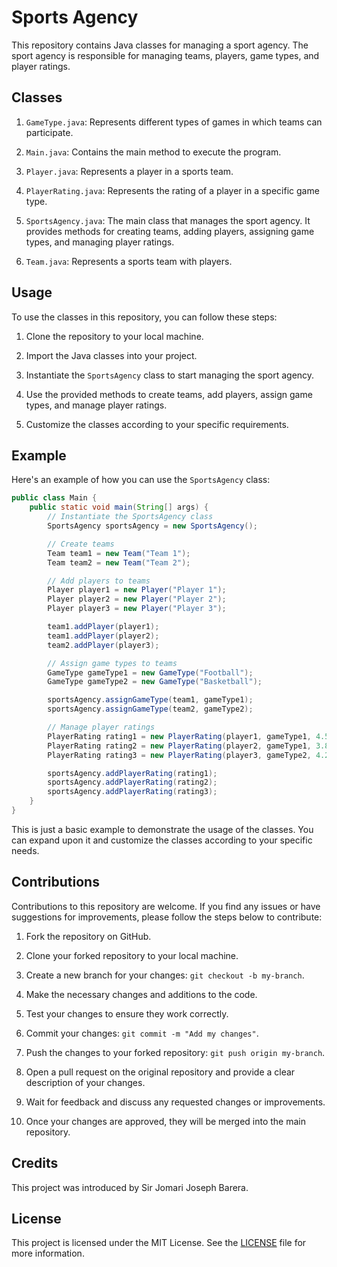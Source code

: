 # Sports Agency

This repository contains Java classes for managing a sport agency. The sport agency is responsible for managing teams, players, game types, and player ratings.

## Classes

1. `GameType.java`: Represents different types of games in which teams can participate.

2. `Main.java`: Contains the main method to execute the program.

3. `Player.java`: Represents a player in a sports team.

4. `PlayerRating.java`: Represents the rating of a player in a specific game type.

5. `SportsAgency.java`: The main class that manages the sport agency. It provides methods for creating teams, adding players, assigning game types, and managing player ratings.

6. `Team.java`: Represents a sports team with players.

## Usage

To use the classes in this repository, you can follow these steps:

1. Clone the repository to your local machine.

2. Import the Java classes into your project.

3. Instantiate the `SportsAgency` class to start managing the sport agency.

4. Use the provided methods to create teams, add players, assign game types, and manage player ratings.

5. Customize the classes according to your specific requirements.

## Example

Here's an example of how you can use the `SportsAgency` class:

```java
public class Main {
    public static void main(String[] args) {
        // Instantiate the SportsAgency class
        SportsAgency sportsAgency = new SportsAgency();

        // Create teams
        Team team1 = new Team("Team 1");
        Team team2 = new Team("Team 2");

        // Add players to teams
        Player player1 = new Player("Player 1");
        Player player2 = new Player("Player 2");
        Player player3 = new Player("Player 3");

        team1.addPlayer(player1);
        team1.addPlayer(player2);
        team2.addPlayer(player3);

        // Assign game types to teams
        GameType gameType1 = new GameType("Football");
        GameType gameType2 = new GameType("Basketball");

        sportsAgency.assignGameType(team1, gameType1);
        sportsAgency.assignGameType(team2, gameType2);

        // Manage player ratings
        PlayerRating rating1 = new PlayerRating(player1, gameType1, 4.5);
        PlayerRating rating2 = new PlayerRating(player2, gameType1, 3.8);
        PlayerRating rating3 = new PlayerRating(player3, gameType2, 4.2);

        sportsAgency.addPlayerRating(rating1);
        sportsAgency.addPlayerRating(rating2);
        sportsAgency.addPlayerRating(rating3);
    }
}
```

This is just a basic example to demonstrate the usage of the classes. You can expand upon it and customize the classes according to your specific needs.

## Contributions

Contributions to this repository are welcome. If you find any issues or have suggestions for improvements, please follow the steps below to contribute:

1. Fork the repository on GitHub.

2. Clone your forked repository to your local machine.

3. Create a new branch for your changes: `git checkout -b my-branch`.

4. Make the necessary changes and additions to the code.

5. Test your changes to ensure they work correctly.

6. Commit your changes: `git commit -m "Add my changes"`.

7. Push the changes to your forked repository: `git push origin my-branch`.

8. Open a pull request on the original repository and provide a clear description of your changes.

9. Wait for feedback and discuss any requested changes or improvements.

10. Once your changes are approved, they will be merged into the main repository.

## Credits

This project was introduced by Sir Jomari Joseph Barera.

## License

This project is licensed under the MIT License. See the [LICENSE](LICENSE) file for more information.
